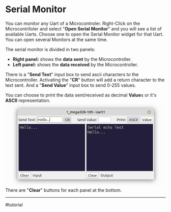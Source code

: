 # Serial Monitor

You can monitor any Uart of a Microcontroler.
Right-Click on the Microcontrlloler and select "**Open Serial Monitor**" and you will see a list of available Uarts.
Choose one to open the Serial Monitor widget for that Uart.
You can open several Monitors at the same time.

The serial monitor is divided in two panels:
- **Right panel:** shows the **data sent** by the Microcontroller.
- **Left panel:** shows the **data received** by the Microcontroller.

There is a "**Send Text**" input box to send ascii characters to the Microcontroller.
Activating the "**CR**" button will add a return character to the text sent.
And a "**Send Value**" input box to send 0-255 values.

You can choose to print the data sent/received as decimal **Value**s or it's **ASCII** representation.
![ser_mon](../../../images/ser_mon.png)
There are "**Clear**" buttons for each panel at the bottom.

---

#tutorial